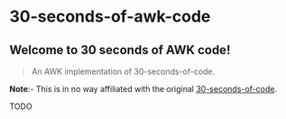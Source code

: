 # 30-seconds-of-awk-code

## Welcome to 30 seconds of AWK code!

>An AWK implementation of 30-seconds-of-code.

**Note**:- This is in no way affiliated with the original [30-seconds-of-code](https://github.com/Chalarangelo/30-seconds-of-code/).

TODO

